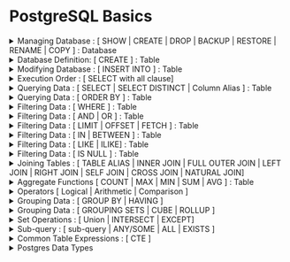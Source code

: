 # PostgreSQL Basics

<details>
  <summary> Managing Database : [ SHOW | CREATE | DROP | BACKUP | RESTORE | RENAME | COPY ] : Database </summary>
<br><br>  

| Command    | Description |  
| ----------- | ----------- |  
|**SHOW DATABASES;**   | To see the list of all the databases on the sql server.      |  
|**CREATE DATABASE database_name ;**  |  To create a new database.|  
|**DROP DATABASE database_name ;** | To drop the entire database |  
|**BACKUP DATABASE ;** |🤷 |  
|**RESTORE DATABASE ;** |🤷 |  
|**RENAME DATABASE ;** |🤷 |   
|**COPY DATABASE ;** |🤷 |   

<br>  

</details>

<details>
  <summary> Database Definition: [ CREATE ] : Table </summary>
<br><br>

| Command | Description |
| ----------- | ----------- |  
|**CREATE TABLE** table_name ( <br>  column_name_1 data_type (size) NULL/ NOT NULL , <br> column_name_2 data_type (size) NULL/ NOT NULL ,<br> column_name_3 data_type (size) NULL/ NOT NULL , <br>... ... ...<br>... ... ...<br>PRIMARY KEY(column_name/s) ,<br> CONSTRAINT fk_name FOREIGN KEY (Column_Name/s) REFERENCES referenced_table_name(referenced_column_Name/s) ON DELETE CASCADE ON UPDATE CASCADE , <br>... ... ...<br>... ... ...<br>); |  To Create a Table with Primary key and Foreign Keys.<br> <br>**For example:** <br>create table personal( <br>id int, <br>name varchar(50),<br>birth_date date, <br>phone varchar(12), <br>gender varchar(1));<br> <br><b><u>NOTE:</u> Each Table can have only one Primary Key which may consist of one or more than one Columns. But a table/relation may have multiple Foreign Key.In Case of, Foreign Key declaration, referenced Column have to be Primary Key in referenced table/relation.|  
</details>

<details>
<summary> Modifying Database : [ INSERT INTO ] : Table </summary>
  
<br><br>
  
| Command    | Description |
| ----------- | ----------- |  
|<b>INSERT INTO table_name VALUES <br>(value1,value2,value3,... ...),<br>(value1,value2,value3,... ...), <br>(value1,value2,value3,... ...), <br>... ... ; <b>| TO add values for all the columns of the table.<br><br> No need to specify the column names in the SQL syntax. <br><br> But need to make sure the order of the values is in the same order as the columns in the table.|
|<b>INSERT INTO table_name <br>(column1, column2, column3,... ...) VALUES <br>(value1,value2,value3,... ...), <br>(value1,value2,value3,... ...) , <br>(value1,value2,value3,... ...),<br> ... ... ; <b>|To insert Data Only in Specified Columns.|
  <br>

  <br> 
</details>
<details>
  <summary>Execution Order : [ SELECT with all clause] </summary>

## Execution Order
PostgreSQL evaluates the select statements with all clause as follows:   
``FROM`` -> ``WHERE`` -> ``GROUP BY`` -> ``HAVING`` -> ``SELECT`` -> ``DISTINCT`` -> ``ORDER BY`` -> ``LIMIT``
</details>
<details>
  <summary>Querying Data : [ SELECT | SELECT DISTINCT | Column Alias ] : Table </summary>

## SELECT 
The **SELECT** statement has the following clauses:
  - Select distinct rows using **DISTINCT** operator.
  - Sort rows using **ORDER BY** clause.
  - Filter rows using **WHERE** clause.
  - Select a subset of rows from a table using **LIMIT or FETCH** clause.
  - Group rows into groups using **GROUP BY** clause.
  - Filter groups using **HAVING** clause.
  - Join with other tables using joins such as **INNER JOIN**, **LEFT JOIN**, **FULL OUTER JOIN**, **CROSS JOIN** clauses.
  - Perform set operations using **UNION**, **INTERSECT**, and **EXCEPT** 

In this section, we will focus on **SELECT** and **FROM** clause.

  | Command    | Description |
  | ----------- | ----------- |  
  | **SELECT** select_list <br> **FROM** table_name | General statement for basic query <br> <b>Note : <b> Where clause is optional| 
  | **SELECT** **DISTINCT** column1 <br>**FROM** table_name; | Removes duplicate rows from a result set |
  | **SELECT** **DISTINCT** column1, column2 <br>**FROM** table_name; | Removes duplicate rows from a result set. <br>It uses the combination of values in both column1 and column2 columns for evaluating the duplicate. |
  | **SELECT** column_name **AS** alias_name <br> **FROM** table_name <br><br> Or, <br><br> **SELECT** column_name alias_name <br> **FROM** table_name | The column_name is assigned an alias alias_name. <br>The **AS** keyword is optional so we can omit it like later command.<br>Both command will work as same |
  | **SELECT** expression **AS** alias_name <br>**FROM** table_name; | |

**Note:**  
- select list that can be a column or a list of columns in a table from which we want to retrieve data. If we specify a list of columns, we need to place a comma (,) between two columns to separate them. If we want to select data from all the columns of the table, we can use an asterisk (*) shorthand instead of specifying all the column names. The select list may also contain expressions or literal values.
- The FROM clause is optional. If we are not querying data from any table, we can omit the FROM clause in the SELECT statement.
- The **DISTINCT** keyword operates on column(s)
- If a column alias contains one or more spaces, we need to surround it with double quotes. ( ```column_name AS "alias name"```)

**Execution Order:**  
PostgreSQL evaluates the FROM clause before the SELECT clause in the SELECT statement: FROM -> SELECT

**Examples:**  
Find the first names of all customers from the customer table:
```PostgreSQL
SELECT first_name
FROM customer;
```
Retrieve first name, last name, and email of customers:
```PostgreSQL
SELECT first_name, last_name, email
FROM customer;
```
Retrieve data from all columns of the customer table:
```PostgreSQL
SELECT *
FROM customer;
```
To find distinct values of all columns in a table:
```PostgreSQL
SELECT DISTINCT *
FROM table_name;
```
Retrieve first name, last name of customers where the last need to be shown as surname:
```PostgreSQL
SELECT first_name, last_name AS surname
FROM customer;
```
Retrieve full_name of customers using first name, last name:
```PostgreSQL
SELECT first_name || ' ' || last_name AS full_name
FROM customer;
```
Or, 
```PostgreSQL
SELECT first_name || ' ' || last_name AS "full name"
FROM customer;
```
</details>

<details>
  <summary>Querying Data : [ ORDER BY ] : Table </summary>
    
  | Command | Description |
  | --- | --- |  
  | **SELECT** select_list <br>**FROM** table_name <br> **ORDER BY**  <br>sort_expression1 **ASC/DESC** , <br> sort_expression2 **ASC/DESC** | The ORDER BY clause allows to sort rows returned by a SELECT clause in ascending or descending order based on a sort expression | 
  | **ORDER BY** sort_expresssion [ASC or DESC] [NULLS FIRST or NULLS LAST] | In the database world, NULL is a marker that indicates the missing data or the data is unknown at the time of recording. When we sort rows that contain NULL, we can specify the order of NULL with other non-null values by using the NULLS FIRST or NULLS LAST option of the ORDER BY clause <br> <br> The **NULLS FIRST** option places NULL before other non-null values and the **NULL LAST** option places NULL after other non-null values. |

  **Execution Order:**  
  PostgreSQL evaluates the clauses in the SELECT statement in the following order: ``FROM``, ```SELECT```, and ```ORDER BY```  

  **Note:** 
  - Use **ASC** to sort in **ascending** order.
  - Use **DESC** to sort in **descending** order.
  - If we leave it blank, **ORDER BY** uses **ASC** by **default**.
  - By default, **ASC** use NULLS LAST
  - By default, **DESCSC** use NULLS FIRST

  **Example:**   
  Sort customers by their first names in ascending order:
  ```PostgreSQL
  SELECT first_name, last_name 
  FROM customer
  ORDER BY first_name ASC;
  ```
  OR, 
   ```PostgreSQL
  SELECT first_name, last_name 
  FROM customer
  ORDER BY first_name;
  ```
  
  ```PostgreSQL
  SELECT store_id, first_name, last_name 
  FROM customer
  ORDER BY store_id DESC, first_name ASC;
  ```
  Find store_id, first name and last name of all the customer ordered in descended value of store_id:
  ```PostgreSQL
  SELECT store_id, first_name, last_name 
  FROM customer
  ORDER BY store_id DESC;
  ```
  
  ```PostgreSQL
  SELECT num 
  FROM sort_demo 
  ORDER BY num NULLS FIRST;
  ```

  ```PostgreSQL
  SELECT num 
  FROM sort_demo 
  ORDER BY num DESC NULLS LAST;
  ```
</details>

<details>
  <summary>Filtering Data : [ WHERE ] : Table </summary>

## WHERE
  | Command | Description |
  | ----- | ----- | 
  | **SELECT** select_list <br> **FROM** table_name <br>**WHERE** condition; | In this syntax, we place the **WHERE** clause right after the FROM clause of the SELECT statement.<br>The **WHERE** clause uses the condition to filter the rows returned from the SELECT clause. <br>The condition is a boolean expression that evaluates to true, false, or unknown. <br>The query returns only rows that satisfy the condition in the WHERE clause.|

  **Execution Order**  
  PostgreSQL evaluates the WHERE clause after the FROM clause but before the SELECT and ORDER BY clause. i.e., from -> where -> select -> order by

  **Example**  
  To find customers with the first name is Jamie:
  ```PostgreSQL
  SELECT customer_id, first_name
  FROM customer
  WHERE first_name = 'Jamie';
  ```

  To find customers whose first name and last names are Jamie and rice:
  ```PostgreSQL
  SELECT customer_id, first_name, last_name
  FROM customer
  WHERE first_name = 'Jamie' AND last_name = 'rice';
  ```
  To find the customers with first names having any of the following Ann, Anne, and Annie:
  ```PostgreSQL
  SELECT customer_id, first_name, last_name
  FROM customer
  WHERE first_name IN ('Ann', 'Anne', 'Annie');
  ```
  Find customers whose first names start with Br and last names are not Motley:
  ```PostgreSQL
  SELECT customer_id, first_name, last_name
  FROM customer
  WHERE first_name like 'Br%'
      AND last_name <> 'Motley';
  ```
</details>

<details>
  <summary>Filtering Data : [ AND | OR ] : Table </summary>

## AND & OR
AND operator – combine two boolean expressions and return true if both expressions evaluate to true. <br>
OR operator – combine two boolean expressions and return false if either expression evaluates to false.

In PostgreSQL, a boolean value can have one of three values: true, false, and null.

PostgreSQL uses ``true``, ``'t'``, ``'true'``, ``'y'``, ``'yes'``, ``'1'`` to represent true and ``false``, ``'f'``, ``'false'``, ``'n'``, ``'no'``, and ``'0'`` to represent false.

A boolean expression is an expression that evaluates to a boolean value.

For example, the expression 1=1 is a boolean expression that evaluates to true:
```PostgreSQL
SELECT 1 = 1 AS result;
```
**Explanation of AND operator:**  
The basic syntax of the AND operator:
```Postgresql
expression1 AND expression2
```
In this syntax, expression1 and expression2 are boolean expressions that evaluate to true, false, or null.

The AND operator returns true only if both expressions are true. It returns false if one of the expressions is false. Otherwise, it returns null.

The following table shows the results of the AND operator when combining true, false, and null.
| true | false | null | ANDed Result |
| --- | --- | --- | --- |
| true | false | null | true |
| false | false | false | false |
| null | false | null | null |

Find the films that have a length greater than 180 and a rental rate less than 1:
```Postgresql
SELECT title, length, rental_rate
FROM film
WHERE length > 180 AND rental_rate < 1;
```
**Explanation of OR Operator:**
The basic syntax of the OR operator:
```Postgresql
expression1 OR expression2
```
In this syntax, expression1 and expression2 are boolean expressions that evaluate to ``true``, ``false``, or ``null``.

The OR operator returns true only if any of the expressions is true. It returns false if both expressions are false. Otherwise, it returns null.

The following table shows the results of the AND operator when combining true, false, and null.
| true | false | null | ANDed Result |
| --- | --- | --- | --- |
| true | true | true | true |
| true | false | null | false |
| true | null | null | null |

Find the films that have a rental rate is 0.99 or 2.99
```PostgreSQL
SELECT title, rental_rate
FROM film
WHERE rental_rate = 0.99 OR rental_rate = 2.99;
```
</details>
<details>
  <summary>Filtering Data : [ LIMIT | OFFSET | FETCH ] : Table </summary>  


## LIMIT & OFFSET 
  | Command | Description |
  | --- | --- |
  | **SELECT** select_list<br>**FROM** table_name <br> **ORDER BY** sort_expression <br> **LIMIT** row_count | The statement returns row_count rows generated by the query. <br> If the row_count is zero, the query returns an empty set. <br> If the row_count is NULL, the query returns the same result set as it does not have the LIMIT clause. |
  | **SELECT** select_list<br>**FROM** table_name <br> **ORDER BY** sort_expression <br> **LIMIT** row_count <br> **OFFSET** row_to_skip; | The statement first skips row_to_skip rows before returning row_count rows generated by the query. <br> If the row_to_skip is zero, the statement will work like it doesn’t have the OFFSET clause. <br> It’s important to note that PostgreSQL evaluates the OFFSET clause before the LIMIT clause. |  

  **Note**
  - PostgreSQL stores rows in a table in an unspecified order, therefore, when we use the LIMIT clause, we should always use the ORDER BY clause to control the row order.
  - If we don’t use the ORDER BY clause, we may get a result set with the rows in an unspecified order.

  **Examples**  
  The following statement uses the **LIMIT** clause to get the first five films sorted by film_id:
  ```PostgreSQL
  SELECT film_id, title, release_year 
  FROM film 
  ORDER BY film_id 
  LIMIT 5;
  ```
  To retrieve 4 films starting from the fourth one ordered by film_id, we can use both LIMIT and OFFSET clauses as follows:
  ```PostgreSQL
  SELECT film_id, title, release_year 
  FROM film 
  ORDER BY film_id 
  LIMIT 4
  OFFSET 3;
  ```

## FETCH
- To skip a certain number of rows and retrieve a specific number of rows, we often use the ``LIMIT`` clause in the ``SELECT`` statement. However, the LIMIT clause is not a ``SQL`` standard.
- To conform with the SQL standard, PostgreSQL supports the ``FETCH`` clause to skip a certain number of rows and then fetch a specific number of rows.

The basic syntax of FETCH clause:
```PostgreSQL
OFFSET row_to_skip { ROW | ROWS }
FETCH { FIRST | NEXT } [ row_count ] { ROW | ROWS } ONLY
```
In this syntax:
- First, specify the number of rows to skip (``row_to_skip``) after the ``OFFSET`` keyword. The start is an integer that is zero or positive. It defaults to 0, meaning the query will skip no rows.
  - If the ``row_to_skip`` is higher than the number of rows in the table, the query will return no rows.
- Second, provide the number of rows to retrieve (``row_count``) in the ``FETCH`` clause. The ``row_count`` must be an integer 1 or greater. The ``row_count`` defaults to 1.

**Note:**  
- The ``ROW`` is the synonym for ``ROWS``, ``FIRST`` is the synonym for ``NEXT`` so we can use them interchangeably.
- Because the table stores the rows in an unspecified order, we should always use the ``FETCH`` clause with the ``ORDER BY`` clause to make the order of rows consistent.
- ``OFFSET`` clause must come before the ``FETCH`` clause in SQL:2008. However, ``OFFSET`` and ``FETCH`` clauses can appear in any order in PostgreSQL.

Select first film sorted by titles in ascending order:
```PostgreSQL
SELECT film_id, title
FROM film
ORDER BY title
FETCH FIRST ROW ONLY;
```
Select first five films sorted by titles in ascending order:
```PostgreSQL
SELECT film_id, title
FROM film
ORDER BY title
FETCH FIRST 5 ROWS ONLY;
```
Find the next five films after the first five films sorted by titles:
```PostgreSQL
SELECT film_id, title
FROM film
ORDER BY title
OFFSET 5 ROWS
FETCH FIRST 5 ROWS ONLY;
```
</details>

<details>
  <summary>Filtering Data : [ IN | BETWEEN ] : Table </summary>

### `IN Operator`
The ``IN`` operator allows to check whether a value matches any value in a list of values.

The basic syntax of the ``IN`` operator:

```PostgreSQL
value IN (value1,value2,...)
```
The ``IN`` operator returns ``true`` if the value is equal to any value in the list such as ``value1``, ``value2``, ...

Retrieve information about the film with id 1, 2, and 3:
```PostgreSQL
SELECT film_id, title
FROM film
WHERE film_id IN (1,2,3);
```
Find the actors who have the last name in the list 'Allen', 'Chase', and 'Davis':
```PostgreSQL
SELECT first_name, last_name
FROM actor
WHERE last_name IN ('Allen', 'Chase', 'Davis' )
ORDER BY last_name;
```
Find payments whose payment dates are in a list of dates: 2007-02-15 and 2007-02-16:
```PostgreSQL
SELECT payment_id, amount, DATE(payment_date)
FROM payment
WHERE payment_date::date IN ('2007-02-15', '2007-02-16');
```

### `BETWEEN Operator`
The `BETWEEN` operator allows to check if a value falls within a range of values.
| Command | Description |
| --- | --- | 
| value ``BETWEEN`` low ``AND`` high | If the ``value`` is greater than or equal to the ``low`` value and less than or equal to the ``high`` value, the ``BETWEEN`` operator returns true; <br> Otherwise, it returns false. <br> The syntax can be re-written as ``value`` >= low ``AND`` ``value`` <= high | 

**Note:**  
- When using BETWEEN operator with dates that also include timestamp information, we need to pay careful attention to using BETWEEN versus <=, >= comparison operators, due to the fact that a datetime starts at 0:00. Later on we will study more specific methods for datetime information types.
Retrieve payments with payment_id is between 17503 and 17505:
```PostgreSQL
SELECT payment_id, amount
FROM payment
WHERE payment_id BETWEEN 17503 AND 17505;
```
Find payments with payment_id is not the range between 17503 and 17505:
```PostgreSQL
SELECT payment_id, amount
FROM payment
WHERE payment_id NOT BETWEEN 17503 AND 17505;
```
Find payments whose payment dates are between 2007-02-15 and 2007-02-20 and amount more than 10:
```PostgreSQL
SELECT payment_id, amount, payment_date
FROM payment
WHERE payment_date BETWEEN '2007-02-15' AND '2007-02-20'
  AND amount > 10
ORDER BY payment_date;
```
</details>
<details>
  <summary>Filtering Data : [ LIKE | ILIKE] : Table </summary>

## LIKE Operator
The ``LIKE`` (and ``ILIKE``) operator allows us to perform pattern matching against string data with the use of wildcard characters:
- Percent % 
  - Matches any sequence of characters
- Underscore _
  - Matches any single character
**Syntax**  
```PostgresSQL
value LIKE pattern
value NOT LIKE pattern
value ILIKE pattern
VALUE NOT ILIKE pattern
```
**Note:**
- ``LIKE`` is case-sensitive
- ``ILIKE`` is case-insensitive  

**Some Pattern**
- "a%" = words ``start`` with a
- "%a" = words ``end`` with a
- "%test%"= words that have ``test`` in any position
- "_r%" = words that have "r" in the 2nd position from beginning
- "a_%" = words start with 'a' and it at least have 1 char after 'a'.
- "a_ _%" = words start with 'a' and it at least have 2 char after 'a'.
- "a%o"= Strings that start with "a" and ends with "o"
- [_ _ _] matches any string of exactly three characters.
- [_ _ _ %] matches any string of at least three characters.

Find customers whose first names contain the string ``er`` :
```PostgreSQL
SELECT first_name, last_name
FROM customer
WHERE first_name LIKE '%er%'
ORDER BY first_name;
```

### What if we want to match the character % or _ itself:
Then, The solution is use ESCAPE option.

For example, a column of table contains info like:  
The rents are now 10% higher than last month    


To match the % or _ itself, ESCAPE should be used.

(Read from o)

</details>

<details>
  <summary>Filtering Data : [ IS NULL ] : Table </summary>

## NULL
NULL means missing information or not applicable. NULL is not a value, therefore, we cannot compare it with other values like numbers or strings.

The comparison of NULL with a value will always result in NULL. Additionally, NULL is not equal to NULL so the following expression returns NULL:
```PostgreSQL
SELECT null = null AS result;
```

## IS NULL
To check if a value is NULL or not, we cannot use the equal to (``=``) or not equal to (``<>``) operators.`Instead, we use ``IS NULL`` or ``IS NOT NULL`` operator
```PostgreSQL
value IS NULL
---------------
value IS NOT NULL
```
- The IS ``NULL`` operator returns true if the ``value`` is NULL or false otherwise.
- The ``IS NOT NULL`` operator returns true if the ``value`` is not NULL or false otherwise.

Find the addresses from the address table that the address2 column contains NULL:
```PostgreSQL
SELECT address, address2
FROM address
WHERE address2 IS NULL;
```
Retrieve the address that has the address2 not NULL:
```PostgreSQL
SELECT address, address2
FROM address
WHERE address2 IS NOT NULL;
```
</details>

<details>
  <summary>Joining Tables : [ TABLE ALIAS | INNER JOIN | FULL OUTER JOIN | LEFT JOIN | RIGHT JOIN | SELF JOIN | CROSS JOIN | NATURAL JOIN] </summary>

## Table Alias
A table alias is a feature in SQL that allows to assign a temporary name to a table during the execution of a query.
| Command | Description | 
| --- | --- | 
| table_name AS alias_name | It will renamed the name of the table "table_name" to "alias_name" |

**Note:**  
- The AS keyword is optional, meaning that we can omit it like this: ```table_name alias_name```

To retrieve five titles from the ``film`` table:
```PostgreSQL
SELECT f.title
FROM film AS f
ORDER BY f.title
LIMIT 5;
```
## Inner Join 

| Command | Description |
| --- | --- | 
| **SELECT** select_list <br>**FROM** TableA **INNER JOIN** TableB <br>**ON** TableA.column_name = TableB.column_name; | Inner join produces only the set of records that match in both TableA and TableB based on the column name. |

![inner_join](images/inner_join.png)  
**Note:**   
- To make the query shorter, we can use table aliases:
  ```PostgreSQL
  SELECT
    select_list
  FROM
    table1 t1 
      INNER JOIN table2 t2 ON t1.column_name = t2.column_name;
  ```
- If the columns for matching share the same name, we can use the USING syntax:
  ```PostgreSQL
  SELECT
    select_list
  FROM
    table1 t1 INNER JOIN table2 t2 USING(column_name);
  ```
**Example:**  
A customer walks in and is a huge fan of the actor "Nick Wahlberg" and wants to know which movies he is in. <br>
Get a list of all the movies "Nick Wahlberg" has been in.
```PostgreSQL
select
	title, first_name, last_name 
from 
	film_actor
		inner join actor on	actor.actor_id = film_actor.actor_id
		inner join film on film.film_id = film_actor.film_id
where
	first_name = 'Nick'
	and last_name = 'Wahlberg';
```
California sales tax laws have changed and we need to alert our customers to this through email. <br> 
What are the emails of the customers who live in California?
```PostgreSQL
select district, email
from customer inner join address
	on customer.address_id = address.address_id
where district = 'California';
```
## Full Outer Join

| Command | Description |
| --- | --- | 
| **SELECT** select_list <br>**FROM** TableA **FULL OUTER JOIN** TableB <br>**ON** TableA.column_name = TableB.column_name;  | Full outer join produces the set of all records in Table A and Table B,<br>with matching records from both sides where available.<br>If there is no match, the missing side will contain null. |
![full_outer_join](images/full_outer_join.png) 

To produce the set of records unique to Table A and Table B, we perform the same full outer join, then exclude the records we don't want from both sides via a where clause.
```PostgreSQL
SELECT * FROM TableA
FULL OUTER JOIN TableB
ON TableA.name = TableB.name
WHERE TableA.id IS null
OR TableB.id IS null
```
![unique](images/unique_join.png)  

```PostgreSQL
CREATE TABLE departments (
  department_id serial PRIMARY KEY,
  department_name VARCHAR (255) NOT NULL
);
CREATE TABLE employees (
  employee_id serial PRIMARY KEY,
  employee_name VARCHAR (255),
  department_id INTEGER
);
```
Based on this, find the department that does not have any employees:
```PostgreSQL
select
  department_id
from
  departments dept
    full outer join employees emp on dept.department_id = emp.department_id
where
  emp.employee_name is null
```

## Left Outer Join

| Command | Description |
| --- | --- | 
| **SELECT** select_list <br>**FROM** TableA **LEFT OUTER JOIN** TableB <br>**ON** TableA.column_name = TableB.column_name;  | Left outer join produces a complete set of records from Table A,<br> with the matching records (where available) in Table B.<br>If there is no match, the right side will contain null. |
![left_outer_join](images/left_outer_join.png)  

**Note:**
- If the columns for joining two tables have the same name, we can use the USING syntax:
  ```PostgreSQL
  SELECT
    select_list
  FROM
    table1
      LEFT JOIN table2 USING (column_name);
  ------------------------------------------------------------
  SELECT
  f.film_id,
  f.title,
  i.inventory_id
  FROM
    film f
      LEFT JOIN inventory i USING (film_id)
  ORDER BY
    i.inventory_id;
  ```

To produce the set of records only in Table A, but not in Table B, we perform the same left outer join, then exclude the records we don't want from the right side via a where clause.
```PostgreSQL
SELECT * FROM TableA
LEFT OUTER JOIN TableB
ON TableA.name = TableB.name
WHERE TableB.id IS null
```
![left_outer_left](images/left_outer_join2.png) 

Identify the films that are not present in the inventory:
```PostgreSQL
SELECT
  f.film_id,
  f.title,
  i.inventory_id
FROM
  film f
  LEFT JOIN inventory i USING (film_id)
WHERE
  i.film_id IS NULL
ORDER BY
  f.title;
```

## Right Outer Join

| Command | Description |
| --- | --- | 
| **SELECT** select_list <br>**FROM** TableA **RIGHT OUTER JOIN** TableB <br>**ON** TableA.column_name = TableB.column_name;  | Right outer join produces a complete set of records from Table B(the right table),<br> with the matching records (where available) in Table A.<br>If there is no match, the left side will contain null. |
![right_outer_join](images/right_outer_join.jpg)  

**Note:**
- If the columns for joining two tables have the same name, we can use the USING syntax:
  ```PostgreSQL
  SELECT
    select_list
  FROM
    table1
      RIGHT JOIN table2 USING (column_name);
  ------------------------------------------------------------
  SELECT
  f.film_id,
  f.title,
  i.inventory_id
  FROM
    film f
      RIGHT JOIN inventory i USING (film_id)
  ORDER BY
    i.inventory_id;
  ```

To produce the set of records only in Table B, but not in Table A, we perform the same right outer join, then exclude the records we don't want from the left side via a where clause.
```PostgreSQL
SELECT * FROM TableA
RIGHT OUTER JOIN TableB
ON TableA.name = TableB.name
WHERE TableA.id IS null
```
![right_outer_right](images/right_outer_join2.jpg) 

## Self Join
A self-join is a regular join that joins a table to itself. In practice, we typically use a self-join to query hierarchical data or to compare rows within the same table.

Syntax:  
```PostgreSQL
SELECT
  select_list
FROM
  table_name t1
    INNER JOIN table_name t2 ON join_predicate;
-------------------------------------------------alternative
SELECT
  select_list
FROM
  table_name t1
    LEFT JOIN table_name t2 ON join_predicate;
```

Find all pairs of films that have the same length:
```PostgreSQL
select
  f1.title,
  f2.title,
  f1.length
from 
  film f1
    inner join film f2 on f1.length = f2.length and f1.film_id > f2.film_id
```

## Cross Join
A cross-join allows to join two tables by combining each row from the first table with every row from the second table, resulting in a complete combination of all rows.

**Note**
- A cross-join produces the cartesian product of rows in two tables.
- If table1 has ``n`` rows and table2 has ``m`` rows, the CROSS JOIN will return a result set that has ``nxm`` rows.

**Syntax:**  
```PostgreSQL
SELECT
  select_list
FROM
  table1
    CROSS JOIN table2;
--------------------alternative
SELECT
  select_list
FROM
  table1,table2;
```

The query ```SELECT * FROM T1 CROSS JOIN T2;``` will produce the following output:  
![cross_join](images/cross_join.jpeg)

## Natural Join
A natural join is a join that creates an implicit join based on the same column names in the joined tables.
The syntax for natural join:
```PostgreSQL
SELECT select_list
FROM table1
NATURAL [INNER, LEFT, RIGHT] JOIN table2;
```

In this syntax:
- First, specify columns from the tables from which we want to retrieve data in the select_list in the SELECT clause.
- Second, provide the main table (table1) from which we want to retrieve data.
- Third, specify the table (table2) that we want to join with the main table, in the NATURAL JOIN clause.

**Note**
- A natural join can be an inner join, left join, or right join. If we do not specify an explicit join, PostgreSQL will use the INNER JOIN by default.
- The convenience of the NATURAL JOIN is that it does not require to specify the condition in the join clause because it uses an implicit condition based on the equality of the common columns.

The equivalent of NATURAL JOIN is as follows:
```PostgreSQL
SELECT select_list
FROM table1
[INNER, LEFT, RIGHT] JOIN table2
   ON table1.column_name = table2.column;
```
**Inner Join**
```PostgreSQL
SELECT select_list
FROM table1
NATURAL INNER JOIN table2;
------------------------------equivalent to
SELECT select_list
FROM table1
INNER JOIN table2 USING (column_name);
```

**Left Join**
```PostgreSQL
SELECT select_list
FROM table1
NATURAL LEFT JOIN table2;
------------------------------equivalent to
SELECT select_list
FROM table1
LEFT JOIN table2 USING (column_name);
```

**Right Join**
```PostgreSQL
SELECT select_list
FROM table1
NATURAL RIGHT JOIN table2;
------------------------------equivalent to
SELECT select_list
FROM table1
RIGHT JOIN table2 USING (column_name);
```

</details>
<details>
  <summary>Aggregate Functions [ COUNT | MAX | MIN | SUM | AVG ] : Table </summary>

  | Function | Command | Description |
  | --- | --- | --- |
  |**COUNT()** | **COUNT(column_name)** or **COUNT(*)** <br> <br>**SELECT** **COUNT**(column_name) <br> **FROM** table_name;| Returns the number of records returned by a select query.<br>**Note:** NULL values are not counted.|
  |**AVG()** | **SELECT** **AVG**(column_name) <br> **FROM** table_name ; | Return the average value for the given column.|
  |**MIN()** | **SELECT** **MIN**(column_name) <br> **FROM** table_name ;| Returns the minimum value from the records.|
  |**MAX()** | **SELECT** **MAX**(column_name) <br> **FROM** table_name ;| Returns the maximum value from the records.|
  |**SUM()** | **SELECT** **SUM**(column_name) <br> **FROM** table_name | Returns the total sum of the specified column |

Calculate the average replacement cost of all films:
```PostgreSQL
SELECT ROUND(AVG(replacement_cost),2) AS avg_replacement_cost
FROM film
```
Count number of films:
```PostgreSQL
SELECT COUNT(*)
FROM film
```
Find maximum replacement cost of films:
```PostgreSQL
SELECT MAX(replacement_cost) AS max_replacement_cost
FROM film
```
Find the films that have the maximum replacement cost:
```PostgreSQL
SELECT film_id, title
FROM film
WHERE
  replacement_cost = (
    SELECT MAX(replacement_cost)
    FROM film
  )
ORDER BY title
```
Find minimum replacement cost of films:
```PostgreSQL
SELECT MIN(replacement_cost) AS min_replacement_cost
FROM film
```
Find the total length of films grouped by film’s rating:
```PostgreSQL
SELECT rating, SUM(length)
FROM film
GROUP BY rating
ORDER BY rating;
```
</details>

<details>
  <summary> Operators [ Logical | Arithmetic | Comparison ] </summary>

### Logical Operators (AND, OR)

### Arithmetic Operators(+,-,*,/,%)

  | Command    | Description |
  | ----------- | ----------- |
  | + | Addition |
  | - | Subtraction |
  | * | Multiplication |
  | / | Division |
  | % | Modulo |
  
### Comparison Operators(=, >, <, >=, <=, <>)

  | Command    | Description |
  | ----------- | ----------- |
  | = | Equal |
  | > | Greater than |
  | < | Less than	|
  | >= | Greater than or equal	|
  | <= |	Less than or equal |  
  | <>|	Not equal.<br>**Note**: In some versions of SQL this operator may be written as !=	|

</details>



<details>
  <summary>Grouping Data : [ GROUP BY | HAVING ] </summary>

## GROUP BY
- Divide rows of a result set into groups and optionally apply an aggregate function to each group.

The basic syntax of the ``GROUP BY`` clause:
```PostgreSQL
SELECT
  column1,
  column2,
  ...,
  aggregate_function(column3)
FROM
  table_name
GROUP BY
  column1,
  column2,
  ...;
```
In this syntax,
- First, select the columns that we want to group such as ``column1`` and ``column2``, and column that we want to apply an aggregate function (``column3``).
- Second, list the columns that we want to group in the ``GROUP BY`` clause.

**Execution Order:** PostgreSQL evaluates the ``GROUP BY`` clause after the ``FROM`` and ``WHERE`` clauses and before the ``HAVING`` ``SELECT``, ``DISTINCT``, ``ORDER BY`` and ``LIMIT`` clauses.

**Example:**  
Retrieve the customer_id from the payment table:
```PostgreSQL
SELECT customer_id
FROM customer
GROUP BY customer_id
ORDER BY customer_id;
```
Retrieve the total payment paid by each customer:
```PostgreSQL
SELECT customer_id, SUM(amount)
FROM payment
GROUP BY customer_id
ORDER BY customer_id;
```
Retrieve the total payment for each customer and display the customer name and amount:
```PostgreSQL
SELECT first_name || ' ' || last_name AS full_name, SUM(amount)
FROM
  payment
    INNER JOIN customer ON payment.customer_id = customer.customer_id
GROUP BY full_name
ORDER BY SUM(amount) DESC;

```
Count the number of payments processed by each staff:
```PostgreSQL
SELECT staff_id, COUNT(*)
FROM
  payment
GROUP BY staff_id;
```

## HAVING
HAVING clause specifies a search condition for a group or an aggregate.

The basic syntax is as follows:
```PostgreSQL
SELECT 
  column1,
  aggregate_function(column2)
FROM
  table_name
GROUP BY 
  column1
HAVING
  condition;
```
In this syntax:
- First, the ``GROUP BY`` clause groups rows into groups by the values in the ``column1``.
- Then, the ``HAVING`` clause filters the groups based on the ``condition``.

**Note:**
- Besides the GROUP BY clause, we can also include other clauses such as JOIN and LIMIT in the statement that uses the HAVING clause.

### HAVING vs WHERE
- The ``WHERE`` clause filters the rows based on a specified condition whereas the ``HAVING`` clause filter groups of rows according to a specified condition.
- In other words, we can apply the condition in the ``WHERE`` clause to the rows while we need to apply the condition in the ``HAVING`` clause to the groups of rows.

Find the customers who have been spending more than 200:
```PostgreSQL
SELECT
  customer_id, SUM(amount)
FROM 
  payment
GROUP BY 
  customer_id
HAVING SUM(amount) > 200
```

Find the stores that has more than 300 customers:
```PostgreSQL
SELECT
  store_id, COUNT(customer_id)
FROM
  customer
GROUP BY
  store_id
HAVING COUNT(customer_id) > 300
```
We are launching a platinum service for our most loyal customers. We will assign platinum status to customers that have had 40 or more transaction payments. What customer_ids are eligible for platinum status?
```PostgreSQL
SELECT
  customer_id, COUNT(amount)
FROM
  payment
GROUP BY
  customer_id
HAVING COUNT(amount) >= 40
```
What are the customer ids of customers who have spent more than $100 in payment transactions with our staff_id member 2?
```PostgreSQL
SELECT
  customer_id, staff_id, SUM(amount)
FROM
  payment
WHERE 
  staff_id = 2
GROUP BY
  customer_id
HAVING SUM(amount) > 100
```
</details>

<details>
  <summary>Grouping Data : [ GROUPING SETS | CUBE | ROLLUP ] </summary>

## GROUPING SETS
The ``GROUPING SETS`` feature allows users to generate result sets that are equivalent to those produced by the ``UNION ALL`` of multiple ``GROUP BY`` clauses. This feature is highly useful for creating complex reports with multiple levels of aggregation in a single query.

The basic syntax is as follows:
```PostgreSQL
SELECT
    column1,
    column2,
    aggregate_function(column3)
FROM
    table_name
GROUP BY
    GROUPING SETS (
        (column1, column2),
        (column1),
        (column2),
        ()
);
```
A table with following properties:
```PostgreSQL
CREATE TABLE sales (
    brand VARCHAR NOT NULL,
    segment VARCHAR NOT NULL,
    quantity INT NOT NULL,
    PRIMARY KEY (brand, segment)
);
```
Let's think of the following scenario:
- return the number of products sold by brand and segment
- return the number of products sold by a brand
- return the number of products sold by segment
- return the number of products sold for all brands and segments.

We can find each of the result by running ``group by`` statements separately. What if we need to run them in a single query? Then may be we think to combine them using ``UNION ALL``. But it raises performances issues. Then the solution comes with ``GROUPING SETS`` clause.
Let's see both commands:
```PostgreSQL
SELECT brand, segment, SUM (quantity)
FROM sales
GROUP BY brand, segment

UNION ALL

SELECT brand, NULL, SUM (quantity)
FROM sales
GROUP BY brand

UNION ALL

SELECT NULL, segment, SUM (quantity)
FROM sales
GROUP BY segment

UNION ALL

SELECT NULL, NULL, SUM (quantity)
FROM sales;

---------------------------------------equivalent to 
SELECT brand, segment, SUM (quantity)
FROM sales
GROUP BY
    GROUPING SETS (
        (brand, segment),
        (brand),
        (segment),
        ()
    );
``` 
**To Do:** Read more about grouping function

## CUBE
PostgreSQL ``CUBE`` is a subclause of the ``GROUP BY`` clause. The ``CUBE`` allows to generate multiple grouping sets.

Syntax:
```PostgreSQL
SELECT c1, c2, c3, aggregate (c4)
FROM table_name
GROUP BY
    CUBE (c1, c2, c3);
```
Here, CUBE(c1,c2,c3) is equivalent to the following:
```PostgreSQL
CUBE (c1, c2, c3);
-------------------------equivalent to
GROUPING SETS (
    (c1,c2,c3),
    (c1,c2),
    (c1,c3),
    (c2,c3),
    (c1),
    (c2),
    (c3),
    ()
 )
```
The above example can be run as follows:
```PostgreSQL
SELECT brand, segment, SUM (quantity)
FROM sales
GROUP BY
    CUBE (brand, segment)
```

## ROLLUP
- The PostgreSQL ``ROLLUP`` is a subclause of the ``GROUP BY`` clause that offers a shorthand for defining multiple grouping sets.
- Different from the ``CUBE`` subclause, ``ROLLUP`` does not generate all possible grouping sets based on the specified columns. It just makes a subset of those.
For example, the ``CUBE (c1,c2,c3)`` makes all eight possible grouping sets:
```PostgreSQL
(c1, c2, c3)
(c1, c2)
(c2, c3)
(c1,c3)
(c1)
(c2)
(c3)
()
```
However, the ``ROLLUP(c1,c2,c3)`` generates only four grouping sets, assuming the hierarchy c1 > c2 > c3 as follows:
```PostgreSQL
(c1, c2, c3)
(c1, c2)
(c1)
()
```
</details>

<details>
  <summary>Set Operations : [ Union | INTERSECT | EXCEPT] </summary>

## UNION
The ``UNION`` operator allows to combine the result sets of two or more ``SELECT`` statements into a single result set.

The basic syntax of ``UNION`` is as follows:
```PostgreSQL
SELECT select_list
FROM A
UNION
SELECT select_list
FROM B
```
In this syntax,
- The number and the order of the columns in the select list of both queries must be the same
- The data types of the columns in select lists of the queries must be compatible

**Note:**  
- The UNION operator removes all duplicate rows from the combined data set.
- To retain the duplicate rows, we need to use the UNION ALL instead
The syntax of the ``UNION ALL`` operator:
```PostgreSQL
SELECT select_list
FROM A
UNION ALL
SELECT select_list
FROM B
```

### Examples
```PostgreSQL
CREATE TABLE top_rated_films(
  title VARCHAR NOT NULL,
  release_year SMALLINT
);

CREATE TABLE most_popular_films(
  title VARCHAR NOT NULL,
  release_year SMALLINT
);

INSERT INTO top_rated_films(title, release_year)
VALUES
   ('The Shawshank Redemption', 1994),
   ('The Godfather', 1972),
   ('The Dark Knight', 2008),
   ('12 Angry Men', 1957);

INSERT INTO most_popular_films(title, release_year)
VALUES
  ('An American Pickle', 2020),
  ('The Godfather', 1972),
  ('The Dark Knight', 2008),
  ('Greyhound', 2020);
```

Retrieve all the films those are most popular or top rated films:
```PostgreSQL
------------------------------with duplicates
SELECT * FROM top_rated_films
UNION
SELECT * FROM most_popular_films
------------------------------without duplicates
SELECT * FROM top_rated_films
UNION ALL
SELECT * FROM most_popular_films
```
Retrieve all the films those are most popular or top rated films sorted by title:
```PostgreSQL
------------------------------with duplicates
SELECT * FROM top_rated_films
UNION
SELECT * FROM most_popular_films
ORDER BY title
------------------------------without duplicates
SELECT * FROM top_rated_films
UNION ALL
SELECT * FROM most_popular_films
ORDER BY title
```
**Note:**
- ORDER BY in UNION must be placed at the last

## INTERSECT
``INTERSECT`` operator combines result sets of two ``SELECT`` statements into a single result set. The ``INTERSECT`` operator returns a result set containing rows available in both results sets.

The basic syntax of ``INTERSECT`` is as follows:
```PostgreSQL
SELECT select_list
FROM A
INTERSECT
SELECT select_list
FROM B
-------------------with order by
SELECT select_list
FROM A
INTERSECT
SELECT select_list
FROM B
ORDER BY sort_expression
```
In this syntax,
- The number and the order of the columns in the select list of both queries must be the same
- The data types of the columns in select lists of the queries must be compatible

Retrieve all the films those are most popular and top rated films:
```PostgreSQL
SELECT * FROM top_rated_films
INTERSECT
SELECT * FROM most_popular_films
```
Retrieve all the films those are most popular and top rated films sorted by title:
```PostgreSQL
SELECT * FROM top_rated_films
INTERSECT
SELECT * FROM most_popular_films
ORDER BY title
```
## EXCEPT
The ``EXCEPT`` operator returns rows by comparing the result sets of two or more queries. The ``EXCEPT`` operator returns distinct rows from the first (left) query that are not in the second (right) query. 

The basic syntax of ``EXCEPT`` is as follows:
```PostgreSQL
SELECT select_list
FROM A
EXCEPT
SELECT select_list
FROM B
-------------------with order by
SELECT select_list
FROM A
EXCEPT
SELECT select_list
FROM B
ORDER BY sort_expression
```
In this syntax,
- The number and the order of the columns in the select list of both queries must be the same
- The data types of the columns in select lists of the queries must be compatible

Find the top-rated films that are not popular:
```PostgreSQL
SELECT * FROM top_rated_films
EXCEPT
SELECT * FROm most_popular_films
```

</details>

<details>
  <summary>Sub-query : [ sub-query | ANY/SOME | ALL | EXISTS ]</summary>

## Sub-query
A sub-query is a query nested within another query. A sub-query is also known as an inner query or nested query. A sub-query can be useful for retrieving data that will be used by the main query as a condition for further data selection.

The basic syntax of the sub-query is as follows:
```PostgreSQL
SELECT
  select_list
FROM 
  table1
WHERE 
  columnA operator (
    SELECT 
      columnB
    FROM 
      table2
    WHERE
      condition
  );
```
In this syntax: 
- the sub-query is enclosed within parentheses and is executed first
- The main query will use the result of the sub-query to filter data in the ``WHERE`` clause.

Retrieve the all the cities of the country United States:
```PostgreSQL
SELECT
  city
FROM 
  city
WHERE 
  country_id = (
    SELECT 
      country_id
    FROM
      country
    WHERE
      country = 'United States';
  )
ORDER BY
  city;
```
Find the titles of the film with the category Action:
```PostgreSQL
SELECT
  film_id, title
FROM 
  film
WHERE 
  film_id IN (
    SELECT 
      film_id
    FROM
      film_category
	  	  inner join category on film_category.category_id = category.category_id
	  WHERE category.name = 'Action'
  )
ORDER BY
	film_id;
```

```PostgreSQL
SELECT 
	film_id, title, length, rating
FROM film AS f
WHERE length > (
	SELECT  AVG(length)
	FROM film
	WHERE rating = f.rating
)
```
## ANY/SOME
The PostgreSQL ANY operator compares a value with a set of values returned by a sub-query. It is commonly used in combination with comparison operators such as =, <, >, <=, >=, and <>.  

The basic syntax for ANY is as follows:
```PostgreSQL
expression operator ANY(sub-query)
```
In this syntax:
- ``expression`` is a value that we want to compare.
- ``operator`` is a comparison operator including =, <, >, <=, >=, and <>.
- ``sub-query`` is a sub-query that returns a set of values to compare against. It must return exactly one column.

**Note**
- The ``ANY`` operator returns ``true`` if the comparison returns ``true`` for at least one of the values in the set, and ``false`` otherwise.
- If the sub-query returns an empty set, the result of ``ANY`` comparison is always ``true``.


**Note:**
- ``SOME`` is a synonym for ``ANY``, which means that we can use them interchangeably.

## ALL
``ALL`` operator allows we to compare a value with all values in a set returned by a sub-query.
```PostgreSQL
expression operator ALL(sub-query)
```
In this syntax:
- The ``ALL`` operator must be preceded by a comparison operator such as equal (=), not equal (<>), greater than (>), greater than or equal to (>=), less than (<), and less than or equal to (<=).
- The ``ALL`` operator must be followed by a sub-query which also must be surrounded by the parentheses.

**Note:**
- If the sub-query returns a non-empty result set, the ALL operator works as follows:
  - value > ALL (sub-query) returns true if the value is greater than the biggest value returned by the sub-query
  - value >= ALL (sub-query) returns true if the value is greater than or equal to the biggest value returned by the sub-query.
  - value < ALL (sub-query) returns true if the value is less than the smallest value returned by the sub-query.
  - value <= ALL (sub-query) returns true if the value is less than or equal to the smallest value returned by the sub-query.
  - value = ALL (sub-query) returns true if the value equals every value returned by the sub-query.
  - value != ALL (sub-query) returns true if the value does not equal any value returned by the sub-query.
- If the sub-query returns no row, then the ALL operator always evaluates to true.


## EXISTS
The EXISTS operator is a boolean operator that checks the existence of rows in a sub-query.

Here’s the basic syntax of the EXISTS operator:
```PostgreSQL
EXISTS (sub-query)
```
```PostgreSQL
SELECT
  select_list
FROM
  table1
WHERE
  EXISTS(
    SELECT
      select_list
    FROM
      table2
    WHERE
      condition
  );
```
**Note:**
- If the sub-query returns at least one row, the EXISTS operator returns true. If the sub-query returns no row, the EXISTS returns false.
- if the sub-query returns NULL, the EXISTS operator returns true.
- The result of EXISTS operator depends on whether any row is returned by the sub-query, and not on the row contents. Therefore, columns that appear in the select_list of the sub-query are not important.

Check if the payment value is zero exists in the payment table:
```PostgreSQL
SELECT 
  EXISTS (
    SELECT 1
    FROM payment
    WHERE amount = 0
  );
```
Find customers who have paid at least one rental with an amount greater than 11:
```PostgreSQL
SELECT first_name, last_name
FROM customer AS c
WHERE EXISTS(
  SELECT 1
  FROM payment AS p
  WHERE c.customer_id = p.customer_id
    AND amount > 11
)
ORDER BY
  first_name,
  last_name;
```
Find customers who have not made any payment more than 11.
```PostgreSQL
SELECT first_name, last_name
FROM customer AS c
WHERE NOT EXISTS(
  SELECT 1
  FROM payment AS p
  WHERE c.customer_id = p.customer_id
    AND amount > 11
)
ORDER BY
  first_name,
  last_name;
```
</details>

<details>
  <summary>Common Table Expressions : [ CTE ]</summary>

## CTE
- A common table expression (CTE) allows to create a temporary result set within a query.
- A CTE helps to enhance the readability of a complex query by breaking it down into smaller and more reusable parts

The basic syntax is as follows:
```PostgreSQL
WITH cte_name (column1, column2, ...) AS (
    -- CTE query
    SELECT ...
)
-- Main query using the CTE
SELECT ...
FROM cte_name;
```
The following example uses a common table expression (CTE) to select the title and length of films in the 'Action' category and returns all the columns of the CTE:
```PostgreSQL
WITH action_films AS (
  SELECT
    f.title,
    f.length
  FROM
    film f
    INNER JOIN film_category fc USING (film_id)
    INNER JOIN category c USING(category_id)
  WHERE
    c.name = 'Action'
)
SELECT * FROM action_films;
```
The following example uses multiple CTEs to calculate various statistics related to films and customers:
```PostgreSQL
WITH film_stats AS (
    -- CTE 1: Calculate film statistics
    SELECT
        AVG(rental_rate) AS avg_rental_rate,
        MAX(length) AS max_length,
        MIN(length) AS min_length
    FROM film
),
customer_stats AS (
    -- CTE 2: Calculate customer statistics
    SELECT
        COUNT(DISTINCT customer_id) AS total_customers,
        SUM(amount) AS total_payments
    FROM payment
)
-- Main query using the CTEs
SELECT
    ROUND((SELECT avg_rental_rate FROM film_stats), 2) AS avg_film_rental_rate,
    (SELECT max_length FROM film_stats) AS max_film_length,
    (SELECT min_length FROM film_stats) AS min_film_length,
    (SELECT total_customers FROM customer_stats) AS total_customers,
    (SELECT total_payments FROM customer_stats) AS total_payments;
```
**TO Do:** Read more about ``Recursive CTE``
</details>

<details>
  <summary>Postgres Data Types</summary>

## Data Types in Postgres
### BOOLEAN
- ``true`` -> true, 't', 'true', 'y', 'yes', '1'
- ``false`` -> false, 'f', 'false', 'n', 'no', '0'
- ``NULL``
```PostgreSQL
CREATE TABLE stock_availability (
   product_id INT PRIMARY KEY,
   available BOOLEAN NOT NULL
);
```
### Character types  
PostgreSQL provides three primary character types:
- CHAR(n) or CHARACTER(N) -> fixed length, blank padded
- VARCHAR(N) or CHARACTER VARYING(n) -> variable length with length limit
- TEXT, VARCHAR -> variable unlimited length
```PostgreSQL
CREATE TABLE character_tests (
  id serial PRIMARY KEY,
  x CHAR (1),
  y VARCHAR (10),
  z TEXT
);
```
### NUMERIC / DECIMAL / DEC
The syntax:
```PostgresSQL
column_name NUMERIC(precision, scale)
column_name DECIMAL(precision, scale)
column_name DEC(precision, scale)
```
In this syntax:
- The ``precision`` is the total number of digits
- The ``scale`` is the number of digits in the fraction part.

**Note:**  
- The ``NUMERIC`` type can hold a value of up to 131,072 digits before the decimal point 16,383 digits after the decimal point.
- The ``scale`` of the NUMERIC type can be zero, positive, or negative.
- NUMERIC , DECIMAL , DEC - they all are equivalent
### DOUBLE PRECISION
```PostgreSQL
column_name double precision
------------------------------or
colum_name float
```
Range: 1e-307 to 1e+308 with a precision of at least 15 digits
```PostgreSQL
CREATE TABLE temperatures (
    id SERIAL PRIMARY KEY,
    location TEXT NOT NULL,
    temperature DOUBLE PRECISION
);
```
### REAL
- A value of the real type takes 4 bytes of storage space. Its valid range is from -3.40282347 × 1038 and 3.40282347 × 1038.
```PostgreSQL
CREATE TABLE weathers(
    id INT GENERATED ALWAYS AS IDENTITY PRIMARY KEY,
    location VARCHAR(255) NOT NULL,
    wind_speed_mps REAL NOT NULL,
    temperature_celsius REAL NOT NULL,
    recorded_at TIMESTAMP NOT NULL
);
```
### Integer
To store the whole numbers in PostgreSQL, we can use one of the following integer types:
- SMALLINT -> 2 bytes
  ```PostgreSQL
  CREATE TABLE books (
    book_id SERIAL PRIMARY KEY,
    title VARCHAR (255) NOT NULL,
    pages SMALLINT NOT NULL CHECK (pages > 0)
  );
  ```
- INTEGER or INT -> 4 bytes
  ```PostgreSQL
  CREATE TABLE cities (
    city_id serial PRIMARY KEY,
    city_name VARCHAR (255) NOT NULL,
    population INT NOT NULL CHECK (population >= 0)
  );
  ```
- BIGINT -> 8 bytes

### DATE data type
- Allows to store date data
- uses 4 bytes to store a date value
- uses yyyy-mm-dd format
```PostgreSQL
CREATE TABLE employees (
  employee_id SERIAL PRIMARY KEY,
  first_name VARCHAR (255) NOT NULL,
  last_name VARCHAR (255) NOT NULL,
  birth_date DATE NOT NULL,
  hire_date DATE NOT NULL
);
```
### Timestamp Data Types
Provides tow temporal data types for handling timestamps:
- ``timestamp``: a timestamp without a timezone one.
- ``timestamptz``: timestamp with a timezone.
**Note:**
- The ``timestamp`` datatype allows to store both date and time. But, it does not have time zone data
- The ``timestamptz`` datatype is the timestamp with a timezone. The ``timestamptz`` data type is a time zone-aware date and time data type.
```PostgreSQL
CREATE TABLE timestamp_demo (
    ts TIMESTAMP,
    tstz TIMESTAMPTZ
);
----------------------------------
INSERT INTO timestamp_demo (ts, tstz)
VALUES('2016-06-22 19:10:25-07','2016-06-22 19:10:25-07');
```
To set timezone: ````SET timezone = 'America/Los_Angeles';````  
To see current timezone: ```SHOW TIMEZONE;```


Read details others data types at: [Data Types in Depth](https://neon.tech/postgresql/tutorial#section-14-postgresql-data-types-in-depth)
</details>

